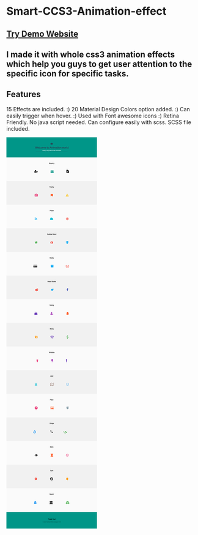 # Smart-CCS3-Animation-effect

## [Try Demo Website](https://ankitmaster.netlify.com/)

## I made  it with whole css3 animation effects which help you guys to get user attention to the specific icon for specific tasks.

## Features

15 Effects are included.  :)
20 Material Design Colors option added.  :)
Can easily trigger when hover.  :)
Used with Font awesome icons  :)
Retina Friendly.
No java script needed.
Can configure easily with scss.
SCSS file included.

![hjdjeh](https://raw.githubusercontent.com/ankitRay1/Smart-CCS3-Animation-effect/master/ankitmaster.netlify.com.png)

